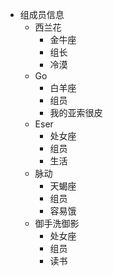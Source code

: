 - 组成员信息
	- 西兰花
		- 金牛座
		- 组长
		- 冷漠
	- Go
		- 白羊座
		- 组员
		- 我的亚索很皮
	- Eser
		- 处女座
		- 组员
		- 生活
	- 脉动
		- 天蝎座
		- 组员
		- 容易饿
	- 御手洗御影
		- 处女座
		- 组员
		- 读书
